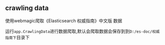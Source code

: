## crawling data

使用webmagic爬取《Elasticsearch 权威指南》中文版 数据

运行`app.CrawlingData`进行数据爬取,默认会爬取数据会保存到到`D:/es-doc/权威指南下`目录下
